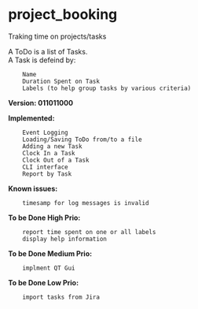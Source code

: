 # project_booking
Traking time on projects/tasks

A ToDo is a list of Tasks.  
A Task is defeind by:
```
    Name
    Duration Spent on Task
    Labels (to help group tasks by various criteria)
```  

**Version: 011011000**

**Implemented:**
```
    Event Logging
    Loading/Saving ToDo from/to a file
    Adding a new Task
    Clock In a Task
    Clock Out of a Task
    CLI interface
    Report by Task
```

**Known issues:**
```
    timesamp for log messages is invalid
```

**To be Done High Prio:**
```
    report time spent on one or all labels
    display help information
```  
  
**To be Done Medium Prio:**
```
    implment QT Gui
``` 
  
**To be Done Low Prio:**
```
    import tasks from Jira
```  

  
